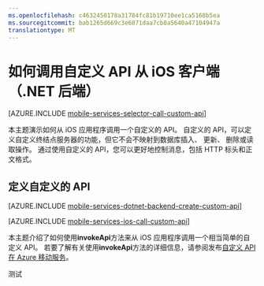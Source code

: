 ```yaml
---
ms.openlocfilehash: c4632450178a31784fc81b19710ee1ca5168b5ea
ms.sourcegitcommit: bab1265d669c3e6871daa7cb8a5640a47104947a
translationtype: MT
---
```

<properties
    pageTitle="如何从 iOS 客户端调用一个自定义的 API"
    description="了解如何定义一个自定义的 API，然后调用它从 iOS 应用程序使用 Azure 移动服务。"
    services="mobile-services"
    documentationCenter="ios"
    authors="krisragh"
    manager="dwrede"
    editor=""/>

<tags
    ms.service="mobile-services"
    ms.workload="mobile"
    ms.tgt_pltfrm="mobile-ios"
    ms.devlang="objective-c"
    ms.topic="article"
    ms.date="06/16/2015"
    ms.author="krisragh"/>


# 如何调用自定义 API 从 iOS 客户端 （.NET 后端）

[AZURE.INCLUDE [mobile-services-selector-call-custom-api](../../includes/mobile-services-selector-call-custom-api.md)]

本主题演示如何从 iOS 应用程序调用一个自定义的 API。 自定义的 API，可以定义自定义终结点服务器的功能，但它不会不映射到数据库插入、 更新、 删除或读取操作。 通过使用自定义的 API，您可以更好地控制消息，包括 HTTP 标头和正文格式。

## <a name="define-custom-api"></a>定义自定义的 API

[AZURE.INCLUDE [mobile-services-dotnet-backend-create-custom-api](../../includes/mobile-services-dotnet-backend-create-custom-api.md)]

[AZURE.INCLUDE [mobile-services-ios-call-custom-api](../../includes/mobile-services-ios-call-custom-api.md)]

本主题介绍了如何使用**invokeApi**方法来从 iOS 应用程序调用一个相当简单的自定义 API。 若要了解有关使用**invokeApi**方法的详细信息，请参阅发布[自定义 API 在 Azure 移动服务](http://blogs.msdn.com/b/carlosfigueira/archive/2013/06/19/custom-api-in-azure-mobile-services-client-sdks.aspx)。  

<!-- Anchors. -->
[定义自定义的 API]: #define-custom-api
[更新应用程序以调用自定义的 API]: #update-app
[测试应用程序]: #test-app
[下一步行动]: #next-steps

<!-- Images. -->

<!-- URLs. -->
[Windows 推式通知和实时连接]: http://go.microsoft.com/fwlink/?LinkID=257677
[移动服务服务器脚本引用]: http://go.microsoft.com/fwlink/?LinkId=262293
[我的应用程序的仪表板]: http://go.microsoft.com/fwlink/?LinkId=262039
[开始使用移动服务]: mobile-services-dotnet-backend-ios-get-started.md
[移动服务快速入门]: mobile-services-dotnet-backend-ios-get-started.md
[有关数据入门]: mobile-services-dotnet-backend-ios-get-started-data.md
[开始使用身份验证]: mobile-services-dotnet-backend-ios-get-started-users.md
[开始使用推式通知]: mobile-services-dotnet-backend-ios-get-started-push.md
[在源代码管理存储服务器脚本]: mobile-services-store-scripts-source-control.md

测试

